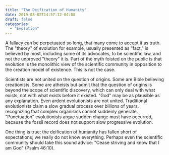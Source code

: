 ```yaml
---
title: "The Deification of Humanity"
date: 2019-08-02T14:57:12-04:00
draft: false
categories:
  - "Evolution"
---
```


A fallacy can be perpetuated so long, that many come to accept it as truth. The "theory" of evolution for example, usually presented as "fact," is believed by most, including some of its advocates, to be scientific law, and not the unproved "theory" it is. Part of the myth foisted on the public is that evolution is the monolithic view of the scientific community in opposition to the creation model of existence. This is not the case.

Scientists are not united on the question of origins. Some are Bible believing creationists. Some are atheists but admit that the question of origins is beyond the scope of scientific discovery, which can only deal with what exists, not with what exists before it existed. "God" may be as plausible as any explanation. Even ardent evolutionists are not united. Traditional evolutionists claim a slow gradual process over billions of years, recognizing that complex organisms cannot suddenly generate. "Punctuation" evolutionists argue sudden change must have occurred, because the fossil record does not support slow progressive evolution.

One thing is true: the deification of humanity has fallen short of expectations; we really do not know everything. Perhaps even the scientific community should take this sound advice: "Cease striving and know that I am God" (Psalm 46:10).
